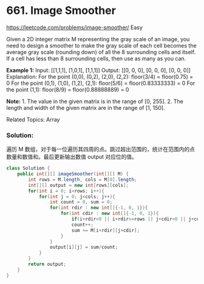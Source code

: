 # 661. Image Smoother
<https://leetcode.com/problems/image-smoother/>
Easy

Given a 2D integer matrix M representing the gray scale of an image, you need to design a smoother to make the gray scale of each cell becomes the average gray scale (rounding down) of all the 8 surrounding cells and itself. If a cell has less than 8 surrounding cells, then use as many as you can.

**Example 1:**
    Input:
    [[1,1,1],
    [1,0,1],
    [1,1,1]]
    Output:
    [[0, 0, 0],
    [0, 0, 0],
    [0, 0, 0]]
    Explanation:
    For the point (0,0), (0,2), (2,0), (2,2): floor(3/4) = floor(0.75) = 0
    For the point (0,1), (1,0), (1,2), (2,1): floor(5/6) = floor(0.83333333) = 0
    For the point (1,1): floor(8/9) = floor(0.88888889) = 0

**Note:**
    1. The value in the given matrix is in the range of [0, 255].
    2. The length and width of the given matrix are in the range of [1, 150].

Related Topics: Array

### Solution:
遍历 M 数组，对于每一位遍历其四周的点。跳过超出范围的，统计在范围内的点数量和数值和。最后更新输出数值 output 对应位的值。

```java
class Solution {
    public int[][] imageSmoother(int[][] M) {
        int rows = M.length, cols = M[0].length;
        int[][] output = new int[rows][cols];
        for(int i = 0; i<rows; i++){
            for(int j = 0; j<cols; j++){
                int count = 0, sum = 0;
                for(int rdir : new int[]{-1, 0, 1}){
                    for(int cdir : new int[]{-1, 0, 1}){
                        if(i+rdir<0 || i+rdir>=rows || j+cdir<0 || j+cdir>=cols) continue;
                        count++;
                        sum += M[i+rdir][j+cdir];
                    }
                }
                output[i][j] = sum/count;
            }
        }
        return output;
    }
}
```